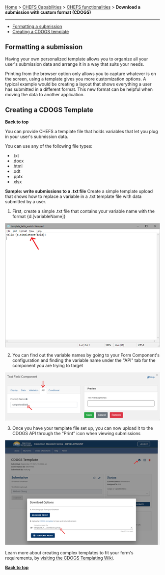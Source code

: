[Home](index) > [CHEFS Capabilities](CHEFS-Capabilities) > [CHEFS functionalities](CHEFS-functionalities) > **Download a submission with custom format (CDOGS)**
***

* [Formatting a submission](#Formatting-a-submission)
* [Creating a CDOGS template](#Creating-a-CDOGS-template)

## Formatting a submission

Having your own personalized template allows you to organize all your user's submission data and arrange it in a way that suits your needs.

Printing from the browser option only allows you to capture whatever is on the screen, using a template gives you more customization options. A typical example would be creating a layout that shows everything a user has submitted in a different format. This new format can be helpful when moving the data to another application.

## Creating a CDOGS Template
**[Back to top](#top)**

You can provide CHEFS a template file that holds variables that let you plug in your user's submission data.

You can use any of the following file types:

* .txt
* .docx
* .html
* .odt
* .pptx
* .xlsx

**Sample: write submissions to a .txt file**
Create a simple template upload that shows how to replace a variable in a .txt template file with data submitted by a user.  

1. First, create a simple .txt file that contains your variable name with the format {d.[variableName]}

![HTML Tag: div, CSS Class: alert alert-primary](images/simple_template.png)

2. You can find out the variable names by going to your Form Component's configuration and finding the variable name under the "API" tab for the component you are trying to target

![HTML Tag: div, CSS Class: alert alert-primary](images/simple_setup.png)

3. Once you have your template file set up, you can now upload it to the CDOGS API through the “Print” icon when viewing submissions

![HTML Tag: div, CSS Class: alert alert-primary](images/simple_upload.png)

Learn more about creating complex templates to fit your form's requirements, by [visiting the CDOGS Templating Wiki](https://github.com/bcgov/common-document-generation-service/blob/master/app/USAGE.md#templating).

**[Back to top](#top)**